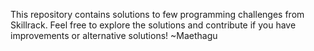 This repository contains solutions to few programming challenges from Skillrack.
Feel free to explore the solutions and contribute if you have improvements or alternative solutions! 
~Maethagu
